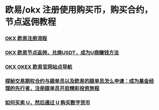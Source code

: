 # 欧易/okx 注册使用购买币，购买合约，节点返佣教程

### [OKX 欧易注册流程](./docs/okx)
### [OKX 欧易节点返佣，兑换USDT，成为U商赚钱方法](./docs/okx-buy-coins)
### [OKX OKEX 欧易官网站点导航](./docs/okx-intro)
### [探秘交易期权合约与跟单员以及欧易的跟单员怎么申请：成为基金经理的先行者，注册跟单员开启精彩投资旅程](./docs/ok-gd)
### [如何买卖 U，然后通过 U 购买数字货币](./docs/buyu-selleru)